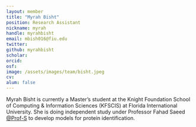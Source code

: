 ```yaml
---
layout: member
title: "Myrah Bisht"
position: Research Assistant
nickname: myrah
handle: myrahbisht
email: mbish016@fiu.edu
twitter: 
github: myrahbisht
scholar: 
orcid: 
osf: 
image: /assets/images/team/bisht.jpeg
cv: 
alum: false
---
```


Myrah Bisht is currently a Master’s student at the Knight Foundation School of Computing & Information Sciences (KFSCIS) at Florida International University. She is doing independent study under  Professor Fahad Saeed [@Prof-S](https://github.com/Prof-S) to develop models for protein identification.
